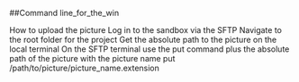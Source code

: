 ##Command line_for_the_win

How to upload the picture
Log in to the sandbox via the SFTP
Navigate to the root folder for the project
Get the absolute path to the picture on the local terminal
On the SFTP terminal use the put command plus the absolute path of the picture with the picture name
put /path/to/picture/picture_name.extension
